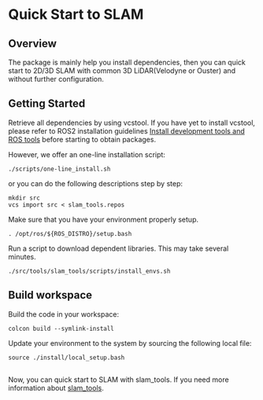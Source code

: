 # Quick Start to SLAM

## Overview
The package is mainly help you install dependencies, then you can quick start to 2D/3D SLAM with common 3D LiDAR(Velodyne or Ouster) and without further configuration.

## Getting Started

Retrieve all dependencies by using vcstool. If you have yet to install vcstool, please refer to ROS2 installation guidelines [Install development tools and ROS tools](https://docs.ros.org/en/foxy/Installation/Ubuntu-Development-Setup.html#install-development-tools-and-ros-tools) before starting to obtain packages.

However, we offer an one-line installation script:

```
./scripts/one-line_install.sh
```

or you can do the following descriptions step by step:

```
mkdir src
vcs import src < slam_tools.repos
```

Make sure that you have your environment properly setup.

```
. /opt/ros/${ROS_DISTRO}/setup.bash
```


Run a script to download dependent libraries. This may take several minutes.

```
./src/tools/slam_tools/scripts/install_envs.sh
```

## Build workspace

Build the code in your workspace:

```
colcon build --symlink-install
```

Update your environment to the system by sourcing the following local file:

```
source ./install/local_setup.bash
```


##
Now, you can quick start to SLAM with slam_tools. If you need more information about [slam_tools](https://github.com/edhml/slam_tools).

